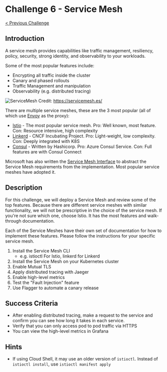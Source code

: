 # Challenge 6 - Service Mesh

[< Previous Challenge](./05-gitops.md)

## Introduction

A service mesh provides capabilities like traffic management, resiliency, policy, security, strong identity, and observability to your workloads.

Some of the most popular features include:
* Encrypting all traffic inside the cluster
* Canary and phased rollouts
* Traffic Management and manipulation
* Observability (e.g. distributed tracing)

![ServiceMesh](https://servicemesh.es/img/servicemesh.png)
Credit: https://servicemesh.es/

There are multiple service meshes, these are the 3 most popular (all of which use [Envoy](https://www.envoyproxy.io/) as the proxy):
* [Istio](https://istio.io) - The most popular service mesh.  Pro:  Well known, most feature.  Con: Resource intensive, high complexity
* [Linkerd](https://linkerd.io/) - CNCF Incubating Project.  Pro: Light-weight, low complexity.  Con: Deeply integrated with K8S
* [Consul](https://www.hashicorp.com/products/consul/) - Written by Hashicorp.  Pro: Azure Consul Service.  Con: Full features are with Consul Connect

Microsoft has also written the [Service Mesh Interface](https://smi-spec.io/) to abstract the Service Mesh requirements from the implementation.  Most popular service meshes have adopted it.

## Description

For this challenge, we will deploy a Service Mesh and review some of the top features.  Because there are different service meshes with similar functionality, we will not be prescriptive in the choice of the service mesh.  If you're not sure which one, choose Istio.  It has the most features and walk-through documentation.

Each of the Service Meshes have their own set of documentation for how to implement these features.  Please follow the instructions for your specific service mesh.

1. Install the Service Mesh CLI
    - e.g. istioctl For Istio, linkerd for Linkerd
1. Install the Service Mesh on your Kubernetes cluster
1. Enable Mutual TLS
1. Apply distributed tracing with Jaeger
1. Enable high-level metrics 
1. Test the "Fault Injection" feature
1. Use Flagger to automate a canary release

## Success Criteria

- After enabling distributed tracing, make a request to the service and confirm you can see how long it takes in each service.
- Verify that you can only access pod to pod traffic via HTTPS
- You can view the high-level metrics in Grafana

## Hints

- If using Cloud Shell, it may use an older version of `istioctl`.  Instead of `istioctl install`, use `istioctl manifest apply`
